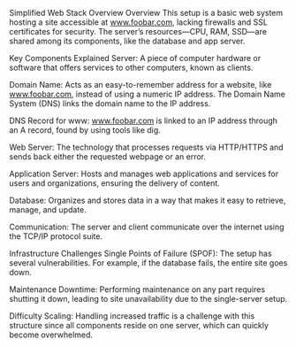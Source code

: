Simplified Web Stack Overview
Overview
This setup is a basic web system hosting a site accessible at www.foobar.com, lacking firewalls and SSL certificates for security. The server’s resources—CPU, RAM, SSD—are shared among its components, like the database and app server.

Key Components Explained
Server: A piece of computer hardware or software that offers services to other computers, known as clients.

Domain Name: Acts as an easy-to-remember address for a website, like www.foobar.com, instead of using a numeric IP address. The Domain Name System (DNS) links the domain name to the IP address.

DNS Record for www: www.foobar.com is linked to an IP address through an A record, found by using tools like dig.

Web Server: The technology that processes requests via HTTP/HTTPS and sends back either the requested webpage or an error.

Application Server: Hosts and manages web applications and services for users and organizations, ensuring the delivery of content.

Database: Organizes and stores data in a way that makes it easy to retrieve, manage, and update.

Communication: The server and client communicate over the internet using the TCP/IP protocol suite.

Infrastructure Challenges
Single Points of Failure (SPOF): The setup has several vulnerabilities. For example, if the database fails, the entire site goes down.

Maintenance Downtime: Performing maintenance on any part requires shutting it down, leading to site unavailability due to the single-server setup.

Difficulty Scaling: Handling increased traffic is a challenge with this structure since all components reside on one server, which can quickly become overwhelmed.
